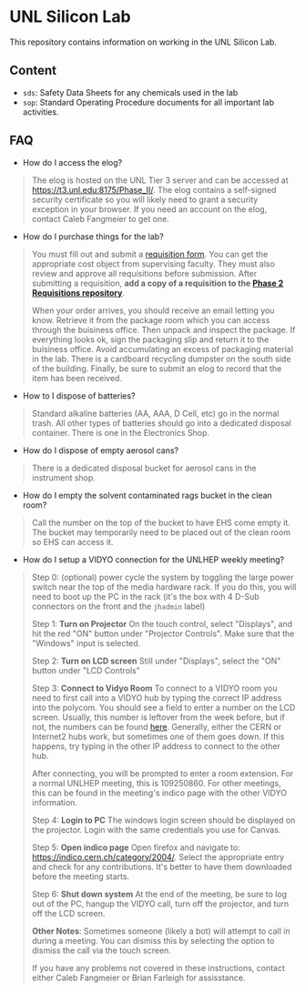 # UNL Silicon Lab

This repository contains information on working in the UNL Silicon Lab.

## Content

  - `sds`: Safety Data Sheets for any chemicals used in the lab
  - `sop`: Standard Operating Procedure documents for all important lab activities.


## FAQ

  - How do I access the elog?
  
  > The elog is hosted on the UNL Tier 3 server and can be accessed at https://t3.unl.edu:8175/Phase_II/. The elog contains a self-signed security certificate so you will likely need to grant a security exception in your browser. If you need an account on the elog, contact Caleb Fangmeier to get one.
  
  - How do I purchase things for the lab?
  
  > You must fill out and submit a [requisition form](https://www.unl.edu/physics/docs/Requisition2014.pdf). You can get the appropriate cost object from supervising faculty. They must also review and approve all requisitions before submission. After submitting a requisition, **add a copy of a requisition to the [Phase 2 Requisitions repository](https://github.com/nebraska-silicon-lab/Phase_II_Requisitions)**.
  >
  > When your order arrives, you should receive an email letting you know. Retrieve it from the package room which you can access through the buisiness office. Then unpack and inspect the package. If everything looks ok, sign the packaging slip and return it to the buisiness office. Avoid accumulating an excess of packaging material in the lab. There is a cardboard recycling dumpster on the south side of the building. Finally, be sure to submit an elog to record that the item has been received.

  - How to I dispose of batteries?
  
  > Standard alkaline batteries (AA, AAA, D Cell, etc) go in the normal trash. All other types of batteries should go into a dedicated disposal container. There is one in the Electronics Shop.
  
  - How do I dispose of empty aerosol cans?
  
  > There is a dedicated disposal bucket for aerosol cans in the instrument shop.
  
  - How do I empty the solvent contaminated rags bucket in the clean room?
  
  > Call the number on the top of the bucket to have EHS come empty it. The bucket may temporarily need to be placed out of the clean room so EHS can access it.
  
  - How do I setup a VIDYO  connection for the UNLHEP weekly meeting?
  
  >  Step 0: (optional) power cycle the system by toggling the large power switch near the top of the media hardware rack. If you do this, you will need to boot up the PC in the rack (it's the box with 4 D-Sub connectors on the front and the `jhadmin` label)
  >
  >  Step 1: **Turn on Projector** On the touch control, select "Displays", and hit the red "ON" button under "Projector Controls". Make sure that the "Windows" input is selected.
  >
  > Step 2: **Turn on LCD screen** Still under "Displays", select the "ON" button under "LCD Controls"
  >
  > Step 3: **Connect to Vidyo Room** To connect to a VIDYO room you need to first call into a VIDYO hub by typing the correct IP address into the polycom. You should see a field to enter a number on the LCD screen. Usually, this number is leftover from the week before, but if not, the numbers can be found [here](http://information-technology.web.cern.ch/services/fe/howto/users-use-h323sip-client-connect-vidyo-meeting). Generally, either the CERN or Internet2 hubs work, but sometimes one of them goes down. If this happens, try typing in the other IP address to connect to the other hub.
  >
  > After connecting, you will be prompted to enter a room extension. For a normal UNLHEP meeting, this is 109250860. For other meetings, this can be found in the meeting's indico page with the other VIDYO information.
  >
  > Step 4: **Login to PC** The windows login screen should be displayed on the projector. Login with the same credentials you use for Canvas.
  >
  > Step 5: **Open indico page** Open firefox and navigate to: https://indico.cern.ch/category/2004/. Select the appropriate entry and check for any contributions. It's better to have them downloaded before the meeting starts.
  >
  > Step 6: **Shut down system** At the end of the meeting, be sure to log out of the PC, hangup the VIDYO call, turn off the projector, and turn off the LCD screen.
  > 
  > **Other Notes**: Sometimes someone (likely a bot) will attempt to call in during a meeting. You can dismiss this by selecting the option to dismiss the call via the touch screen.
  > 
  > If you have any problems not covered in these instructions, contact either Caleb Fangmeier or Brian Farleigh for assisstance.
